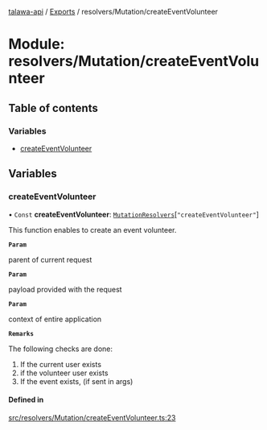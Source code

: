 [talawa-api](../README.md) / [Exports](../modules.md) / resolvers/Mutation/createEventVolunteer

# Module: resolvers/Mutation/createEventVolunteer

## Table of contents

### Variables

- [createEventVolunteer](resolvers_Mutation_createEventVolunteer.md#createeventvolunteer)

## Variables

### createEventVolunteer

• `Const` **createEventVolunteer**: [`MutationResolvers`](types_generatedGraphQLTypes.md#mutationresolvers)[``"createEventVolunteer"``]

This function enables to create an event volunteer.

**`Param`**

parent of current request

**`Param`**

payload provided with the request

**`Param`**

context of entire application

**`Remarks`**

The following checks are done:
1. If the current user exists
2. if the volunteer user exists
3. If the event exists, (if sent in args)

#### Defined in

[src/resolvers/Mutation/createEventVolunteer.ts:23](https://github.com/adi790uu/talawa-api/blob/5146430/src/resolvers/Mutation/createEventVolunteer.ts#L23)
